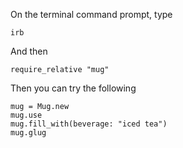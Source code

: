 On the terminal command prompt, type

`irb`

And then

`require_relative "mug"`

Then you can try the following

```
mug = Mug.new
mug.use
mug.fill_with(beverage: "iced tea")
mug.glug
```
